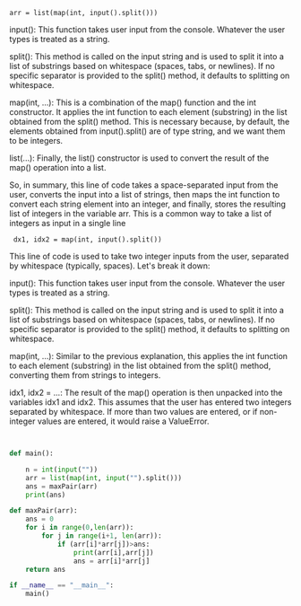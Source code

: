 <code>arr = list(map(int, input().split()))</code>

input(): This function takes user input from the console. Whatever the user types is treated as a string.

split(): This method is called on the input string and is used to split it into a list of substrings based on whitespace (spaces, tabs, or newlines). If no specific separator is provided to the split() method, it defaults to splitting on whitespace.

map(int, ...): This is a combination of the map() function and the int constructor. It applies the int function to each element (substring) in the list obtained from the split() method. This is necessary because, by default, the elements obtained from input().split() are of type string, and we want them to be integers.

list(...): Finally, the list() constructor is used to convert the result of the map() operation into a list.

So, in summary, this line of code takes a space-separated input from the user, converts the input into a list of strings, then maps the int function to convert each string element into an integer, and finally, stores the resulting list of integers in the variable arr. This is a common way to take a list of integers as input in a single line

<code> dx1, idx2 = map(int, input().split()) </code>

This line of code is used to take two integer inputs from the user, separated by whitespace (typically, spaces). Let's break it down:

input(): This function takes user input from the console. Whatever the user types is treated as a string.

split(): This method is called on the input string and is used to split it into a list of substrings based on whitespace (spaces, tabs, or newlines). If no specific separator is provided to the split() method, it defaults to splitting on whitespace.

map(int, ...): Similar to the previous explanation, this applies the int function to each element (substring) in the list obtained from the split() method, converting them from strings to integers.

idx1, idx2 = ...: The result of the map() operation is then unpacked into the variables idx1 and idx2. This assumes that the user has entered two integers separated by whitespace. If more than two values are entered, or if non-integer values are entered, it would raise a ValueError.

```py


def main():

    n = int(input(""))
    arr = list(map(int, input("").split()))
    ans = maxPair(arr)
    print(ans)

def maxPair(arr):
    ans = 0
    for i in range(0,len(arr)):
        for j in range(i+1, len(arr)):
            if (arr[i]*arr[j])>ans:
                print(arr[i],arr[j])
                ans = arr[i]*arr[j]
    return ans

if __name__ == "__main__":
    main()
```
